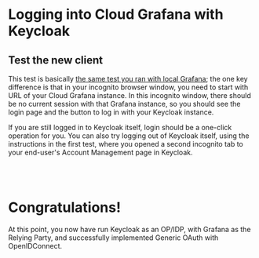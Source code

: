 # Logging into Cloud Grafana with Keycloak


## Test the new client

This test is basically [the same test you ran with local Grafana](../documentation/test-1.md); the one key difference is that in your incognito browser window, you need to start with URL of your Cloud Grafana instance. In this incognito window, there should be no current session with that Grafana instance, so you should see the login page and the button to log in with your Keycloak instance.

If you are still logged in to Keycloak itself, login should be a one-click operation for you. You can also try logging out of Keycloak itself, using the instructions in the first test, where you opened a second incognito tab to your end-user's Account Management page in Keycloak.


<br><br>

# Congratulations!

At this point, you now have run Keycloak as an OP/IDP, with Grafana as the Relying Party, and successfully implemented Generic OAuth with OpenIDConnect.